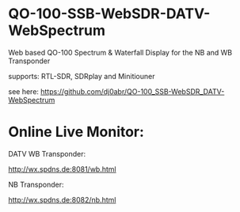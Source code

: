 # QO-100-SSB-WebSDR-DATV-WebSpectrum
Web based QO-100 Spectrum &amp; Waterfall Display for the NB and WB Transponder

supports: RTL-SDR, SDRplay and Minitiouner

see here: https://github.com/dj0abr/QO-100_SSB-WebSDR_DATV-WebSpectrum

# Online Live Monitor:

DATV WB Transponder:  

http://wx.spdns.de:8081/wb.html

NB Transponder:

http://wx.spdns.de:8082/nb.html
